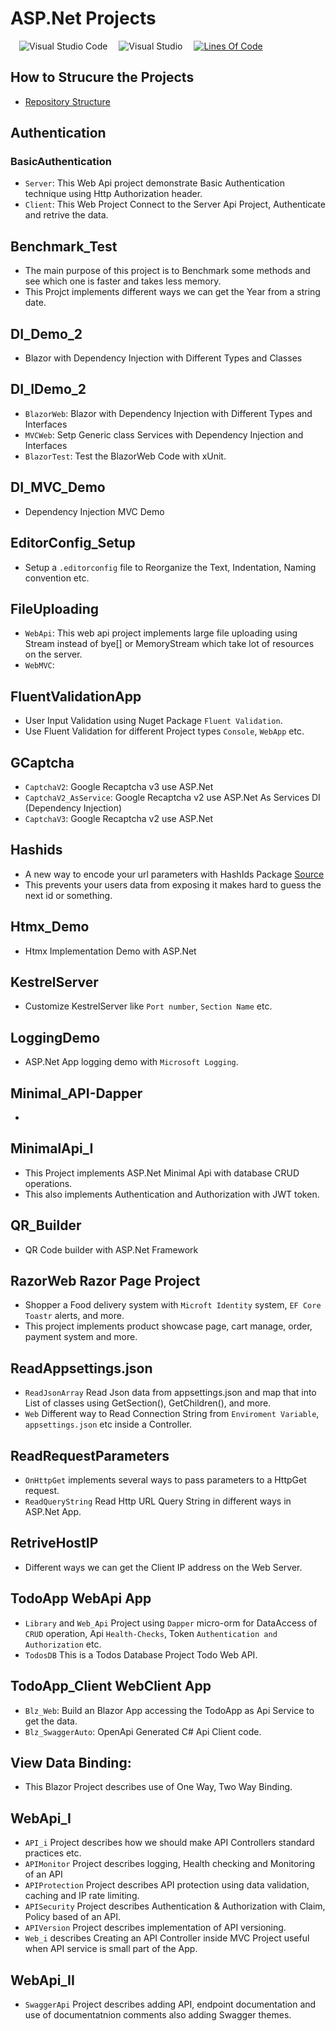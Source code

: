 # ASP.Net Projects

<!-- Intro -->

<!-- ![ASP.Ner Projects](#) -->

&emsp;![Visual Studio Code](https://img.shields.io/badge/Visual%20Studio%20Code-0078d7.svg?style=flat&logo=visual-studio-code&logoColor=white)
&emsp;![Visual Studio](https://img.shields.io/badge/Visual%20Studio-5C2D91.svg?style=flat&logo=visual-studio&logoColor=white)
&emsp;[![Lines Of Code](https://tokei.rs/b1/github.com/Koushikon/ASP.Projects?category=code)](https://github.com/Koushikon/ASP.Projects)

## How to Strucure the Projects

- [Repository Structure][link1002]

## Authentication

### BasicAuthentication
- `Server`: This Web Api project demonstrate Basic Authentication technique using Http Authorization header.
- `Client`: This Web Project Connect to the Server Api Project, Authenticate and retrive the data.

## Benchmark_Test
- The main purpose of this project is to Benchmark some methods and see which one is faster and takes less memory.
- This Projct implements different ways we can get the Year from a string date.

## DI_Demo_2
- Blazor with Dependency Injection with Different Types and Classes

## DI_IDemo_2
- `BlazorWeb`: Blazor with Dependency Injection with Different Types and Interfaces
- `MVCWeb`: Setp Generic class Services with Dependency Injection and Interfaces
- `BlazorTest`: Test the BlazorWeb Code with xUnit.

## DI_MVC_Demo
- Dependency Injection MVC Demo

## EditorConfig_Setup
- Setup a `.editorconfig` file to Reorganize the Text, Indentation, Naming convention etc.

## FileUploading
- `WebApi`: This web api project implements large file uploading using Stream instead of bye[] or MemoryStream which take lot of resources on the server.
- `WebMVC`:

## FluentValidationApp
- User Input Validation using Nuget Package `Fluent Validation`.
- Use Fluent Validation for different Project types `Console`, `WebApp` etc.

## GCaptcha
- `CaptchaV2`: Google Recaptcha v3 use ASP.Net
- `CaptchaV2_AsService`: Google Recaptcha v2 use ASP.Net As Services DI (Dependency Injection)
- `CaptchaV3`: Google Recaptcha v2 use ASP.Net

## Hashids
- A new way to encode your url parameters with HashIds Package [Source][link1001]
- This prevents your users data from exposing it makes hard to guess the next id or something.

## Htmx_Demo
- Htmx Implementation Demo with ASP.Net

## KestrelServer
- Customize KestrelServer like `Port number`, `Section Name` etc.

## LoggingDemo
- ASP.Net App logging demo with `Microsoft Logging`.

## Minimal_API-Dapper
- 

## MinimalApi_I
- This Project implements ASP.Net Minimal Api with database CRUD operations.
- This also implements Authentication and Authorization with JWT token.

## QR_Builder
- QR Code builder with ASP.Net Framework

## RazorWeb Razor Page Project
- Shopper a Food delivery system with `Microft Identity` system, `EF Core` `Toastr` alerts, and more.
- This project implements product showcase page, cart manage, order, payment system and more.


## ReadAppsettings.json
- `ReadJsonArray` Read Json data from appsettings.json and map that into List of classes using GetSection(), GetChildren(), and more.
- `Web` Different way to Read Connection String from `Enviroment Variable`, `appsettings.json` etc inside a Controller.

## ReadRequestParameters
- `OnHttpGet` implements several ways to pass parameters to a HttpGet request.
- `ReadQueryString` Read Http URL Query String in different ways in ASP.Net App.

## RetriveHostIP
- Different ways we can get the Client IP address on the Web Server.

## TodoApp WebApi App
- `Library` and `Web_Api` Project using `Dapper` micro-orm for DataAccess of `CRUD` operation, Api `Health-Checks`, Token `Authentication and Authorization` etc.
- `TodosDB` This is a Todos Database Project Todo Web API.

## TodoApp_Client WebClient App
- `Blz_Web`: Build an Blazor App accessing the TodoApp as Api Service to get the data.
- `Blz_SwaggerAuto`: OpenApi Generated C# Api Client code.

## View Data Binding:
- This Blazor Project describes use of One Way, Two Way Binding.

## WebApi_I
- `API_i` Project describes how we should make API Controllers standard practices etc.
- `APIMonitor` Project describes logging, Health checking and Monitoring of an API
- `APIProtection` Project describes API protection using data validation, caching and IP rate limiting.
- `APISecurity` Project describes Authentication & Authorization with Claim, Policy based of an API.
- `APIVersion` Project describes implementation of API versioning.
- `Web_i` describes Creating an API Controller inside MVC Project useful when API service is small part of the App.

## WebApi_II
- `SwaggerApi` Project describes adding API, endpoint documentation and use of documentatnion comments also adding Swagger themes.


[link1001]: https://hashids.org/net/
[link1002]: ./_Files/structure.md